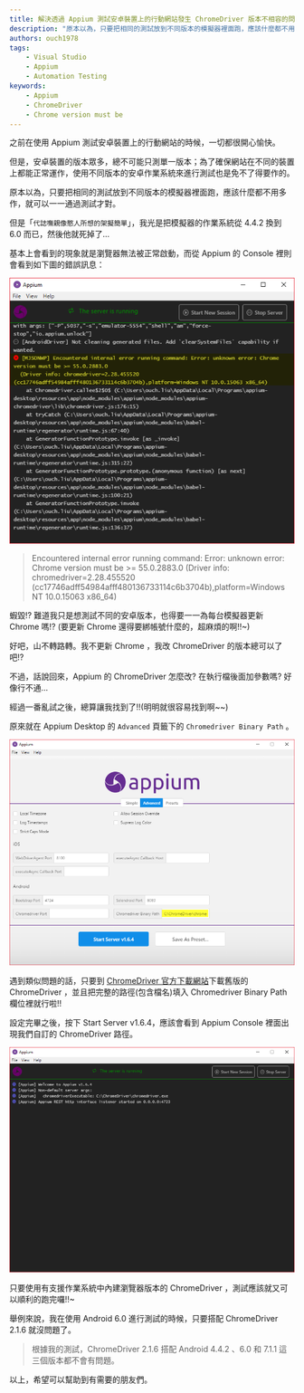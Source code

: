 ```yaml
---
title: 解決透過 Appium 測試安卓裝置上的行動網站發生 ChromeDriver 版本不相容的問題
description: "原本以為，只要把相同的測試放到不同版本的模擬器裡面跑，應該什麼都不用多作，就可以一一通過測試才對。 但是「代誌嘸親像憨人所想的架擬簡單」，我光是把模擬器的作業系統從 4.4.2 換到 6.0 而已，然後他就死掉了..."
authors: ouch1978
tags:
    - Visual Studio
    - Appium
    - Automation Testing
keywords:
    - Appium
    - ChromeDriver
    - Chrome version must be
---
```


之前在使用 Appium 測試安卓裝置上的行動網站的時候，一切都很開心愉快。

但是，安卓裝置的版本眾多，總不可能只測單一版本；為了確保網站在不同的裝置上都能正常運作，使用不同版本的安卓作業系統來進行測試也是免不了得要作的。

原本以為，只要把相同的測試放到不同版本的模擬器裡面跑，應該什麼都不用多作，就可以一一通過測試才對。

但是「`代誌嘸親像憨人所想的架擬簡單`」，我光是把模擬器的作業系統從 4.4.2 換到 6.0 而已，然後他就死掉了...

<!--truncate-->

基本上會看到的現象就是瀏覽器無法被正常啟動，而從 Appium 的 Console 裡則會看到如下圖的錯誤訊息：

![image-01](01-chrome-version-must-be-greator-than-error.png "Chrome version must be => xxx")

> Encountered internal error running command: Error: unknown error: Chrome version must be >= 55.0.2883.0
> (Driver info: chromedriver=2.28.455520 (cc17746adff54984afff480136733114c6b3704b),platform=Windows NT 10.0.15063 x86_64)

蝦毀!? 難道我只是想測試不同的安卓版本，也得要一一為每台模擬器更新 Chrome 嗎!? (要更新 Chrome 還得要綁帳號什麼的，超麻煩的啊!!~)

好吧，山不轉路轉。我不更新 Chrome ，我改 ChromeDriver 的版本總可以了吧!?

不過，話說回來，Appium 的 ChromeDriver 怎麼改? 在執行檔後面加參數嗎? 好像行不通...

經過一番亂試之後，總算讓我找到了!!(明明就很容易找到啊~~)

原來就在 Appium Desktop 的 `Advanced` 頁籤下的 `Chromedriver Binary Path` 。

![image-02](02-chromedriver-binary-path.png "Chromedriver Binary Path")

遇到類似問題的話，只要到 [ChromeDriver 官方下載網站][link-01]下載舊版的 ChromeDriver ，並且把完整的路徑(包含檔名)填入 Chromedriver Binary Path 欄位裡就行啦!!

[link-01]: https://chromedriver.storage.googleapis.com/index.html "Chromedriver官方下載網站"

設定完畢之後，按下 Start Server v1.6.4，應該會看到 Appium Console 裡面出現我們自訂的 ChromeDriver 路徑。

![image-03](03-customized-version-of-chromedriver-applied.png "套用自訂版本的 Chromedriver")

只要使用有支援作業系統中內建瀏覽器版本的 ChromeDriver ，測試應該就又可以順利的跑完囉!!~

舉例來說，我在使用 Android 6.0 進行測試的時候，只要搭配 ChromeDriver 2.1.6 就沒問題了。

> 根據我的測試，ChromeDriver 2.1.6 搭配 Android 4.4.2 、6.0 和 7.1.1 這三個版本都不會有問題。

以上，希望可以幫助到有需要的朋友們。
